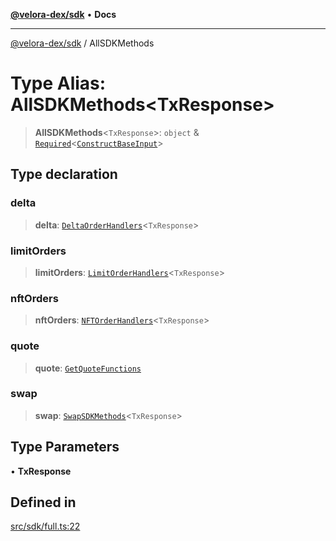 [**@velora-dex/sdk**](../README.md) • **Docs**

***

[@velora-dex/sdk](../globals.md) / AllSDKMethods

# Type Alias: AllSDKMethods\<TxResponse\>

> **AllSDKMethods**\<`TxResponse`\>: `object` & [`Required`](../-internal-/type-aliases/Required.md)\<[`ConstructBaseInput`](../-internal-/interfaces/ConstructBaseInput.md)\>

## Type declaration

### delta

> **delta**: [`DeltaOrderHandlers`](DeltaOrderHandlers.md)\<`TxResponse`\>

### limitOrders

> **limitOrders**: [`LimitOrderHandlers`](LimitOrderHandlers.md)\<`TxResponse`\>

### nftOrders

> **nftOrders**: [`NFTOrderHandlers`](NFTOrderHandlers.md)\<`TxResponse`\>

### quote

> **quote**: [`GetQuoteFunctions`](GetQuoteFunctions.md)

### swap

> **swap**: [`SwapSDKMethods`](SwapSDKMethods.md)\<`TxResponse`\>

## Type Parameters

• **TxResponse**

## Defined in

[src/sdk/full.ts:22](https://github.com/VeloraDEX/paraswap-sdk/blob/feat/velora/src/sdk/full.ts#L22)
